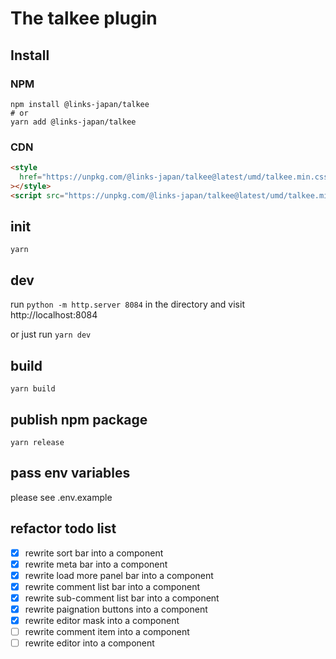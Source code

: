 # The talkee plugin

## Install

### NPM

```shell
npm install @links-japan/talkee
# or
yarn add @links-japan/talkee
```

### CDN

```html
<style
  href="https://unpkg.com/@links-japan/talkee@latest/umd/talkee.min.css"
></style>
<script src="https://unpkg.com/@links-japan/talkee@latest/umd/talkee.min.js"></script>
```

## init

```shell
yarn
```

## dev

run `python -m http.server 8084` in the directory and visit http://localhost:8084

or just run `yarn dev`

## build

```shell
yarn build
```

## publish npm package

```shell
yarn release
```

## pass env variables

please see .env.example

## refactor todo list

- [x] rewrite sort bar into a component
- [x] rewrite meta bar into a component
- [x] rewrite load more panel bar into a component
- [x] rewrite comment list bar into a component
- [x] rewrite sub-comment list bar into a component
- [x] rewrite paignation buttons into a component
- [x] rewrite editor mask into a component
- [ ] rewrite comment item into a component
- [ ] rewrite editor into a component
